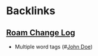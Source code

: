
# Backlinks
## [Roam Change Log](<Roam Change Log.md>)
- Multiple word tags (#[John Doe](<John Doe.md>))

